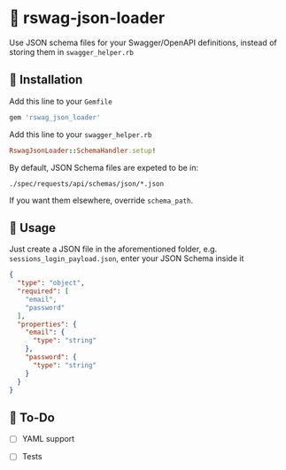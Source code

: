 # 💎 rswag-json-loader

Use JSON schema files for your Swagger/OpenAPI definitions, instead of storing them in `swagger_helper.rb`

## 🚀 Installation

Add this line to your `Gemfile`

```ruby
gem 'rswag_json_loader'
```

Add this line to your `swagger_helper.rb`

```ruby
RswagJsonLoader::SchemaHandler.setup!
```

By default, JSON Schema files are expeted to be in:
```
./spec/requests/api/schemas/json/*.json
```
If you want them elsewhere, override `schema_path`.

## 👷 Usage

Just create a JSON file in the aforementioned folder, e.g. `sessions_login_payload.json`, enter your JSON Schema inside it

```json
{
  "type": "object",
  "required": [
    "email",
    "password"
  ],
  "properties": {
    "email": {
      "type": "string"
    },
    "password": {
      "type": "string"
    }
  }
}
```

## 🚧 To-Do
*   [ ] YAML support
*   [ ] Tests


